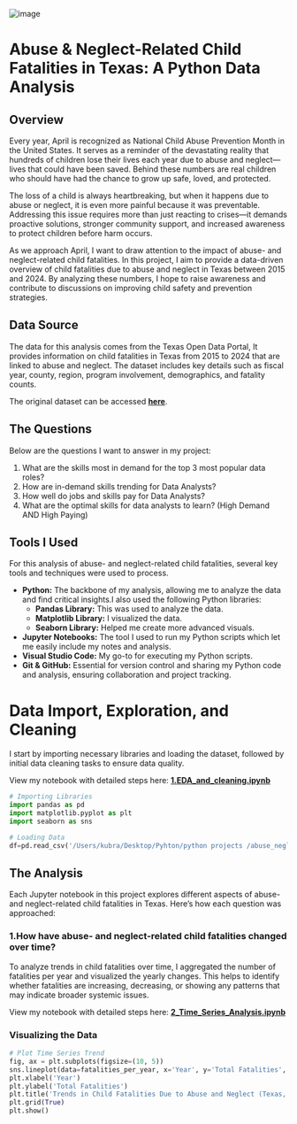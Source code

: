 ![image](https://github.com/user-attachments/assets/403fafce-f9ce-4b11-8398-e6582462a214)



# Abuse & Neglect-Related Child Fatalities in Texas: A Python Data Analysis  

##  Overview  

Every year, April is recognized as National Child Abuse Prevention Month in the United States. It serves as a reminder of the devastating reality that hundreds of children lose their lives each year due to abuse and neglect—lives that could have been saved. Behind these numbers are real children who should have had the chance to grow up safe, loved, and protected.  

The loss of a child is always heartbreaking, but when it happens due to abuse or neglect, it is even more painful because it was preventable. Addressing this issue requires more than just reacting to crises—it demands proactive solutions, stronger community support, and increased awareness to protect children before harm occurs.  

As we approach April, I want to draw attention to the impact of abuse- and neglect-related child fatalities. In this project, I aim to provide a data-driven overview of child fatalities due to abuse and neglect in Texas between 2015 and 2024. By analyzing these numbers, I hope to raise awareness and contribute to discussions on improving child safety and prevention strategies.  

## Data Source  

The data for this analysis comes from the Texas Open Data Portal, It provides information on child fatalities in Texas from 2015 to 2024 that are linked to abuse and neglect. The dataset includes key details such as fiscal year, county, region, program involvement, demographics, and fatality counts.  

The original dataset can be accessed **[here](https://data.texas.gov/dataset/OCS-1-1-Abuse-Neglect-Related-Texas-Child-Fataliti/92um-beyd/about_data)**.  

## The Questions

Below are the questions I want to answer in my project:

1. What are the skills most in demand for the top 3 most popular data roles?
2. How are in-demand skills trending for Data Analysts?
3. How well do jobs and skills pay for Data Analysts?
4. What are the optimal skills for data analysts to learn? (High Demand AND High Paying) 

## Tools I Used


For this analysis of abuse- and neglect-related child fatalities, several key tools and techniques were used to process.

- **Python:** The backbone of my analysis, allowing me to analyze the data and find critical insights.I also used the following Python libraries:
    - **Pandas Library:** This was used to analyze the data. 
    - **Matplotlib Library:** I visualized the data.
    - **Seaborn Library:** Helped me create more advanced visuals. 
- **Jupyter Notebooks:** The tool I used to run my Python scripts which let me easily include my notes and analysis.
- **Visual Studio Code:** My go-to for executing my Python scripts.
- **Git & GitHub:** Essential for version control and sharing my Python code and analysis, ensuring collaboration and project tracking.

# Data Import, Exploration, and Cleaning  


I start by importing necessary libraries and loading the dataset, followed by initial data cleaning tasks to ensure data quality.

View my notebook with detailed steps here: **[1.EDA_and_cleaning.ipynb](https://github.com/kubradizlek/abuse_neglected_child_fatalities/blob/main/1.EDA_and_cleaning.ipynb)**  


```python
# Importing Libraries
import pandas as pd
import matplotlib.pyplot as plt
import seaborn as sns

# Loading Data
df=pd.read_csv('/Users/kubra/Desktop/Pyhton/python projects /abuse_neglected_child_fatalities /OCS_1.1___Abuse_Neglect_Related_Texas_Child_Fatalities_FY2015-FY2024.csv')


```

## The Analysis  

Each Jupyter notebook in this project explores different aspects of abuse- and neglect-related child fatalities in Texas. Here’s how each question was approached:

### 1.How have abuse- and neglect-related child fatalities changed over time?  

To analyze trends in child fatalities over time, I aggregated the number of fatalities per year and visualized the yearly changes. This helps to identify whether fatalities are increasing, decreasing, or showing any patterns that may indicate broader systemic issues.  

View my notebook with detailed steps here: **[2_Time_Series_Analysis.ipynb](https://github.com/kubradizlek/abuse_neglected_child_fatalities/blob/main/2_Time_Series_Analysis.ipynb)**  

### Visualizing the Data  

```python
# Plot Time Series Trend
fig, ax = plt.subplots(figsize=(10, 5))
sns.lineplot(data=fatalities_per_year, x='Year', y='Total Fatalities', marker='o', linewidth=2)
plt.xlabel('Year')
plt.ylabel('Total Fatalities')
plt.title('Trends in Child Fatalities Due to Abuse and Neglect (Texas, FY2015-FY2024)')
plt.grid(True)
plt.show()



